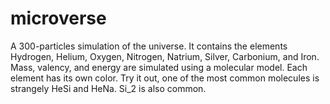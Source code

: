 # microverse
A 300-particles simulation of the universe. It contains the elements Hydrogen, Helium, Oxygen, Nitrogen, Natrium, Silver, Carbonium, and Iron. Mass, valency, and energy are simulated using a molecular model. Each element has its own color. Try it out, one of the most common molecules is strangely HeSi and HeNa. Si_2 is also common.
